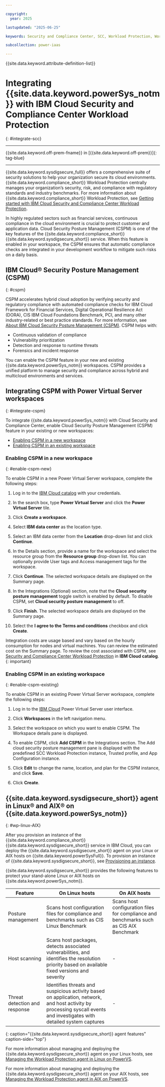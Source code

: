 ```yaml
---

copyright:
  year: 2025

lastupdated: "2025-06-25"

keywords: Security and Compliance Center, SCC, Workload Protection, Workload Protection agent Linux, AIX, PowerVS SCC

subcollection: power-iaas

---
```


{{site.data.keyword.attribute-definition-list}}

# Integrating {{site.data.keyword.powerSys_notm}} with IBM Cloud Security and Compliance Center Workload Protection
{: #integrate-scc}

---

{{site.data.keyword.off-prem-fname}} in [{{site.data.keyword.off-prem}}]{: tag-blue}





---



{{site.data.keyword.sysdigsecure_full}} offers a comprehensive suite of security solutions to help your organization secure its cloud environments. {{site.data.keyword.compliance_short}} Workload Protection centrally manages your organization’s security, risk, and compliance with regulatory standards and industry benchmarks. For more information about {{site.data.keyword.compliance_short}} Workload Protection, see [Getting started with IBM Cloud Security and Compliance Center Workload Protection](docs/workload-protection?topic=workload-protection-getting-started).

In highly regulated sectors such as financial services, continuous compliance in the cloud environment is crucial to protect customer and application data. Cloud Security Posture Management (CSPM) is one of the key features of the {{site.data.keyword.compliance_short}} {{site.data.keyword.sysdigsecure_short}} service. When this feature is enabled in your workspace, the CSPM ensures that automatic compliance checks are integrated in your development workflow to mitigate such risks on a daily basis.

## IBM Cloud® Security Posture Management (CSPM)
{: #cspm}

CSPM accelerates hybrid cloud adoption by verifying security and regulatory compliance with automated compliance checks for IBM Cloud Framework for Financial Services, Digital Operational Resilience Act (DORA), CIS IBM Cloud Foundations Benchmark, PCI, and many other industry-related or best practice standards. For more information, see [About IBM Cloud Security Posture Management (CSPM)](https://cloud.ibm.com/docs/workload-protection?topic=workload-protection-about). CSPM helps with:

- Continuous validation of compliance
- Vulnerability prioritization
- Detection and response to runtime threats
- Forensics and incident response

You can enable the CSPM feature in your new and existing {{site.data.keyword.powerSys_notm}} workspaces. CSPM provides a unified platform to manage security and compliance across hybrid and multicloud environments and services.

## Integrating CSPM with Power Virtual Server workspaces
{: #integrate-cspm}

To integrate {{site.data.keyword.powerSys_notm}} with Cloud Security and Compliance Center, enable Cloud Security Posture Management (CSPM) feature in your existing or new workspaces:

- [Enabling CSPM in a new workspace](#enable-cspm-new)
- [Enabling CSPM in an existing workspace](#enable-cspm-existing)




### Enabling CSPM in a new workspace
{: #enable-cspm-new}






To enable CSPM in a new Power Virtual Server workspace, complete the following steps:

1. Log in to the [IBM Cloud catalog](https://cloud.ibm.com/catalog) with your credentials.
2. In the search box, type **Power Virtual Server** and click the **Power Virtual Server** tile.
3. Click **Create a workspace**.
4. Select **IBM data center** as the location type.
5. Select an IBM data center from the **Location** drop-down list and click **Continue**.
6. In the Details section, provide a name for the workspace and select the resource group from the **Resource group** drop-down list. You can optionally provide User tags and Access management tags for the workspace.
7. Click **Continue**. The selected workspace details are displayed on the Summary page.



8. In the Integrations (Optional) section, note that the **Cloud security posture management** toggle switch is enabled by default. To disable CSPM, set **Cloud security posture management** to off.






10. Click **Finish**. The selected workspace details are displayed on the Summary page.

11. Select the **I agree to the Terms and conditions** checkbox and click **Create**.

Integration costs are usage based and vary based on the hourly consumption for nodes and virtual machines. You can review the estimated cost on the Summary page. To review the cost associated with CSPM, see [Security and Compliance Center Workload Protection](https://cloud.ibm.com/workload-protection/catalog/security-and-compliance-center-workload-protection) in **IBM Cloud catalog**.
{: important}

### Enabling CSPM in an existing workspace
{: #enable-cspm-existing}

To enable CSPM in an existing Power Virtual Server workspace, complete the following steps:

1. Log in to the [IBM Cloud](https://cloud.ibm.com/login?state=%2Fpower%2Foverview) Power Virtual Server user interface.
2. Click **Workspaces** in the left navigation menu.



3. Select the workspace on which you want to enable CSPM. The Workspace details pane is displayed.
   





4. To enable CSPM, click **Add CSPM** in the Integrations section. The Add cloud security posture management pane is displayed with the predefined SCC Workload Protection instance, Trusted profile, and App Configuration instance.

5. Click **Edit** to change the name, location, and plan for the CSPM instance, and click **Save**.
6. Click **Create**.

## {{site.data.keyword.sysdigsecure_short}} agent in Linux® and AIX® on {{site.data.keyword.powerSys_notm}}
{: #wp-linux-AIX}

After you provision an instance of the {{site.data.keyword.compliance_short}} {{site.data.keyword.sysdigsecure_short}} service in IBM Cloud, you can deploy the {{site.data.keyword.sysdigsecure_short}} agent on your Linux or AIX hosts on {{site.data.keyword.powerSysFull}}. To provision an instance of {{site.data.keyword.sysdigsecure_short}}, see [Provisioning an instance](/docs/workload-protection?topic=workload-protection-provision&interface=ui).

{{site.data.keyword.sysdigsecure_short}} provides the following features to protect your stand-alone Linux or AIX hosts on {{site.data.keyword.powerSys_notm}}.

| Feature | On Linux hosts | On AIX hosts |
| ------- | -------- | ------ |
| Posture management | Scans host configuration files for compliance and benchmarks such as CIS Linux Benchmark |Scans host configuration files for compliance and benchmarks such as CIS AIX Benchmark|
| Host scanning | Scans host packages, detects associated vulnerabilities, and identifies the resolution priority based on available fixed versions and severity |   - |
| Threat detection and response | Identifies threats and suspicious activity based on application, network, and host activity by processing syscall events and investigates with detailed system captures |  - |
{: caption="{{site.data.keyword.sysdigsecure_short}} agent features" caption-side="top"}

For more information about managing and deploying the {{site.data.keyword.sysdigsecure_short}} agent on your Linux hosts, see [Managing the Workload Protection agent in Linux on PowerVS](https://cloud.ibm.com/docs/workload-protection?topic=workload-protection-agent-deploy-linux-powervs).

For more information about managing and deploying the {{site.data.keyword.sysdigsecure_short}} agent on your AIX hosts, see [Managing the Workload Protection agent in AIX on PowerVS](https://cloud.ibm.com/docs/workload-protection?topic=workload-protection-agent-deploy-aix-powervs).
